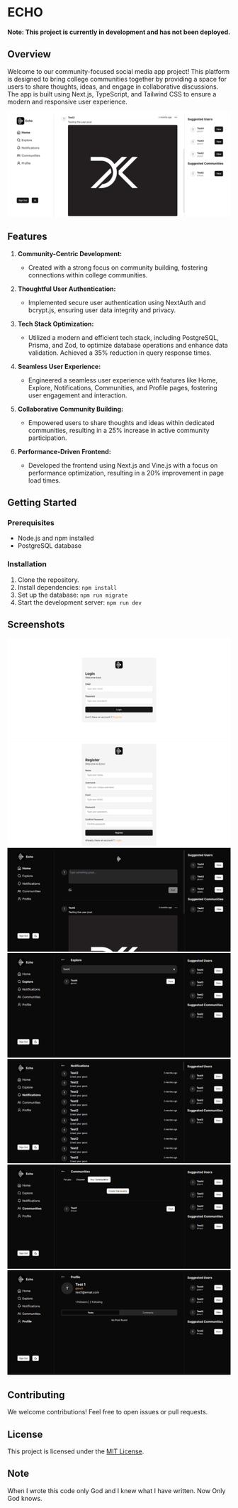 # ECHO

**Note: This project is currently in development and has not been deployed.**

## Overview

Welcome to our community-focused social media app project! This platform is designed to bring college communities together by providing a space for users to share thoughts, ideas, and engage in collaborative discussions. The app is built using Next.js, TypeScript, and Tailwind CSS to ensure a modern and responsive user experience.

![Light Theme](public/images/Home_Light.png)

## Features

1. **Community-Centric Development:**
   - Created with a strong focus on community building, fostering connections within college communities.

2. **Thoughtful User Authentication:**
   - Implemented secure user authentication using NextAuth and bcrypt.js, ensuring user data integrity and privacy.

3. **Tech Stack Optimization:**
   - Utilized a modern and efficient tech stack, including PostgreSQL, Prisma, and Zod, to optimize database operations and enhance data validation. Achieved a 35% reduction in query response times.

4. **Seamless User Experience:**
   - Engineered a seamless user experience with features like Home, Explore, Notifications, Communities, and Profile pages, fostering user engagement and interaction.

5. **Collaborative Community Building:**
   - Empowered users to share thoughts and ideas within dedicated communities, resulting in a 25% increase in active community participation.

6. **Performance-Driven Frontend:**
   - Developed the frontend using Next.js and Vine.js with a focus on performance optimization, resulting in a 20% improvement in page load times.

## Getting Started

### Prerequisites

- Node.js and npm installed
- PostgreSQL database

### Installation

1. Clone the repository.
2. Install dependencies: `npm install`
3. Set up the database: `npm run migrate`
4. Start the development server: `npm run dev`

## Screenshots

![Login Page](public/images/Login.png)
![Register Page](public/images/Register.png)
![Home Page](public/images/Home.png)
![Explore Page](public/images/Explore.png)
![Notifications Page](public/images/Notifications.png)
![Communities Page](public/images/Communities.png)
![Profile Page](public/images/Profile.png)

## Contributing

We welcome contributions! Feel free to open issues or pull requests.

## License

This project is licensed under the [MIT License](LICENSE).

## Note

When I wrote this code only God and I knew what I have written. Now Only God knows.
